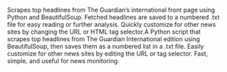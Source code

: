 Scrapes top headlines from The Guardian’s international front page using Python and BeautifulSoup.
Fetched headlines are saved to a numbered .txt file for easy reading or further analysis.
Quickly customize for other news sites by changing the URL or HTML tag selector.A Python script that scrapes top headlines from The Guardian International edition using BeautifulSoup, then saves them as a numbered list in a .txt file. Easily customize for other news sites by editing the URL or tag selector. Fast, simple, and useful for news monitoring.
